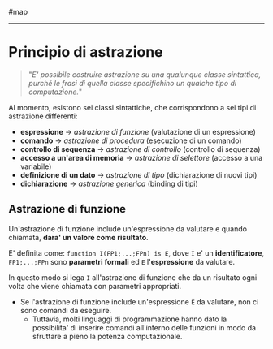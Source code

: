#map 
____
# **Principio di astrazione**
> "*E' possibile costruire astrazione su una qualunque classe sintattica, purché le frasi di quella classe specifichino un qualche tipo di computazione.*"

Al momento, esistono sei classi sintattiche, che corrispondono a sei tipi di astrazione differenti:
- **espressione** $\to$ *astrazione di funzione* (valutazione di un espressione)
- **comando** $\to$ *astrazione di procedura* (esecuzione di un comando)
- **controllo di sequenza** $\to$ *astrazione di controllo* (controllo di sequenza)
- **accesso a un'area di memoria** $\to$ *astrazione di selettore* (accesso a una variabile)
- **definizione di un dato** $\to$ *astrazione di tipo* (dichiarazione di nuovi tipi)
- **dichiarazione** $\to$ *astrazione generica* (binding di tipi)

## **Astrazione di funzione**
Un'astrazione di funzione include un'espressione da valutare e quando chiamata, **dara' un valore come risultato**.

E' definita come: `function I(FP1;...;FPn) is E`, dove `I` e' un **identificatore**, `FP1;...;FPn` sono **parametri formali** ed `E` l'**espressione** da valutare.

In questo modo si lega `I` all'astrazione di funzione che da un risultato ogni volta che viene chiamata con parametri appropriati.
- Se l'astrazione di funzione include un'espressione `E` da valutare, non ci sono comandi da eseguire. 
	- Tuttavia, molti linguaggi di programmazione hanno dato la possibilita' di inserire comandi all'interno delle funzioni in modo da sfruttare a pieno la potenza computazionale.
